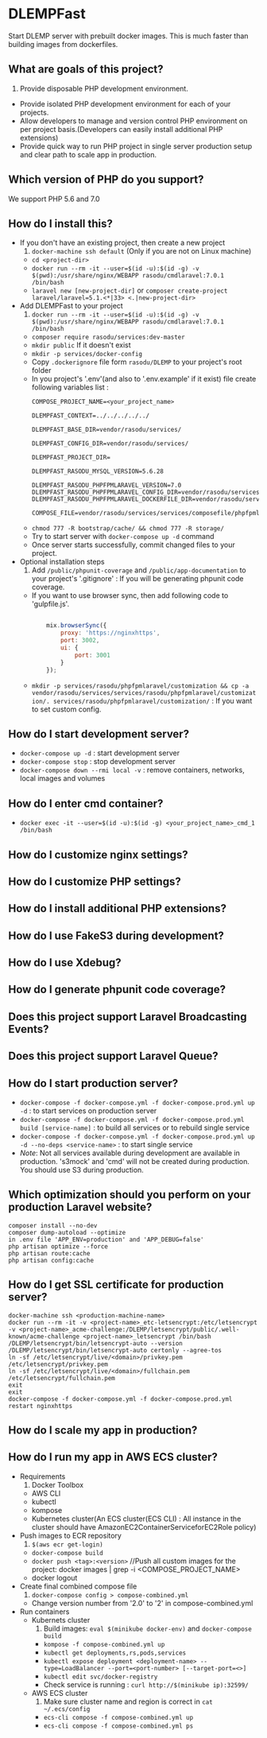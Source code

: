 # DLEMPFast
Start DLEMP server with prebuilt docker images. This is much faster than building images from dockerfiles.

## What are goals of this project?
1. Provide disposable PHP development environment.
- Provide isolated PHP development environment for each of your projects.
- Allow developers to manage and version control PHP environment on per project basis.(Developers can easily install additional PHP extensions)
- Provide quick way to run PHP project in single server production setup and clear path to scale app in production.

## Which version of PHP do you support?
We support PHP 5.6 and 7.0

## How do I install this?
- If you don't have an existing project, then create a new project
    1. ```docker-machine ssh default``` (Only if you are not on Linux machine)
    - ```cd <project-dir>```
    - ```docker run --rm -it --user=$(id -u):$(id -g) -v $(pwd):/usr/share/nginx/WEBAPP rasodu/cmdlaravel:7.0.1 /bin/bash```
    - ```laravel new [new-project-dir]``` or ```composer create-project laravel/laravel=5.1.<*|33> <.|new-project-dir>```    
- Add DLEMPFast to your project
    1. ```docker run --rm -it --user=$(id -u):$(id -g) -v $(pwd):/usr/share/nginx/WEBAPP rasodu/cmdlaravel:7.0.1 /bin/bash```
    - ```composer require rasodu/services:dev-master```
    - ```mkdir public``` If it doesn't exist
    - ```mkdir -p services/docker-config```
    - Copy ```.dockerignore``` file form ```rasodu/DLEMP``` to your project's root folder
    - In you project's '.env'(and also to '.env.example' if it exist) file create following variables list :
        ```
        COMPOSE_PROJECT_NAME=<your_project_name>

        DLEMPFAST_CONTEXT=../../../../../

        DLEMPFAST_BASE_DIR=vendor/rasodu/services/

        DLEMPFAST_CONFIG_DIR=vendor/rasodu/services/

        DLEMPFAST_PROJECT_DIR=

        DLEMPFAST_RASODU_MYSQL_VERSION=5.6.28

        DLEMPFAST_RASODU_PHPFPMLARAVEL_VERSION=7.0
        DLEMPFAST_RASODU_PHPFPMLARAVEL_CONFIG_DIR=vendor/rasodu/services/
        DLEMPFAST_RASODU_PHPFPMLARAVEL_DOCKERFILE_DIR=vendor/rasodu/services/

        COMPOSE_FILE=vendor/rasodu/services/services/composefile/phpfpmlaravel/c.yml;vendor/rasodu/services/services/composefile/phpfpmlaravel/c.override.yml;vendor/rasodu/services/services/composefile/httpbackendlaravelnginx/c.yml;vendor/rasodu/services/services/composefile/httpbackendlaravelnginx/c.override.yml;vendor/rasodu/services/services/composefile/loadbalancernginx/c.yml
        ```
    - ```chmod 777 -R bootstrap/cache/ && chmod 777 -R storage/```
    - Try to start server with ```docker-compose up -d``` command
    - Once server starts successfully, commit changed files to your project.
- Optional installation steps
    1. Add ```/public/phpunit-coverage``` and ```/public/app-documentation``` to your project's '.gitignore' : If you will be generating phpunit code coverage.
    - If you want to use browser sync, then add following code to 'gulpfile.js'.
        ```javascript

            mix.browserSync({
                proxy: 'https://nginxhttps',
                port: 3002,
                ui: {
                    port: 3001
                }
            });
        ```
    - ```mkdir -p services/rasodu/phpfpmlaravel/customization && cp -a vendor/rasodu/services/services/rasodu/phpfpmlaravel/customization/. services/rasodu/phpfpmlaravel/customization/``` : If you want to set custom config.


## How do I start development server?
- ```docker-compose up -d``` : start development server
- ```docker-compose stop``` : stop development server
- ```docker-compose down --rmi local -v``` : remove containers, networks, local images and volumes

## How do I enter cmd container?
- ```docker exec -it --user=$(id -u):$(id -g) <your_project_name>_cmd_1 /bin/bash```

## How do I customize nginx settings?

## How do I customize PHP settings?

## How do I install additional PHP extensions?

## How do I use FakeS3 during development?

## How do I use Xdebug?

## How do I generate phpunit code coverage?

## Does this project support Laravel Broadcasting Events?

## Does this project support Laravel Queue?

## How do I start production server?
- ```docker-compose -f docker-compose.yml -f docker-compose.prod.yml up -d``` : to start services on production server
- ```docker-compose -f docker-compose.yml -f docker-compose.prod.yml build [service-name]``` : to build all services or to rebuild single service
- ```docker-compose -f docker-compose.yml -f docker-compose.prod.yml up -d --no-deps <service-name>``` : to start single service
- *Note*: Not all services available during development are available in production. 's3mock' and 'cmd' will not be created during production. You should use S3 during production.

## Which optimization should you perform on your production Laravel website?
```
composer install --no-dev
composer dump-autoload --optimize
in .env file 'APP_ENV=production' and 'APP_DEBUG=false'
php artisan optimize --force
php artisan route:cache
php artisan config:cache
```

## How do I get SSL certificate for production server?
```
docker-machine ssh <production-machine-name>
docker run --rm -it -v <project-name>_etc-letsencrypt:/etc/letsencrypt -v <project-name>_acme-challenge:/DLEMP/letsencrypt/public/.well-known/acme-challenge <project-name>_letsencrypt /bin/bash
/DLEMP/letsencrypt/bin/letsencrypt-auto --version
/DLEMP/letsencrypt/bin/letsencrypt-auto certonly --agree-tos
ln -sf /etc/letsencrypt/live/<domain>/privkey.pem /etc/letsencrypt/privkey.pem
ln -sf /etc/letsencrypt/live/<domain>/fullchain.pem /etc/letsencrypt/fullchain.pem
exit
exit
docker-compose -f docker-compose.yml -f docker-compose.prod.yml restart nginxhttps
```

## How do I scale my app in production?

## How do I run my app in AWS ECS cluster?
- Requirements
    1. Docker Toolbox
    - AWS CLI
    - kubectl
    - kompose
    - Kubernetes cluster(An ECS cluster(ECS CLI) : All instance in the cluster should have AmazonEC2ContainerServiceforEC2Role policy)
- Push images to ECR repository
    1. ```$(aws ecr get-login)```
    - ```docker-compose build```
    - ```docker push <tag>:<version>``` //Push all custom images for the project: docker images | grep -i <COMPOSE_PROJECT_NAME>
    - docker logout
- Create final combined compose file
    1. ```docker-compose config > compose-combined.yml```
    - Change version number from '2.0' to '2' in compose-combined.yml
- Run containers
    - Kubernets cluster
        1. Build images: ```eval $(minikube docker-env)``` and ```docker-compose build```
        - ```kompose -f compose-combined.yml up```
        - ```kubectl get deployments,rs,pods,services```
        - ```kubectl expose deployment <deployment-name> --type=LoadBalancer --port=<port-number> [--target-port=<>]```
        - ```kubectl edit svc/docker-registry ```
        - Check service is running : ```curl http://$(minikube ip):32599/```
    - AWS ECS cluster
        1. Make sure cluster name and region is correct in ```cat ~/.ecs/config```
        - ```ecs-cli compose -f compose-combined.yml up```
        - ```ecs-cli compose -f compose-combined.yml ps```
